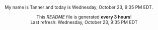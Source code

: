 My name is Tanner and today is Wednesday, October 23, 9:35 PM EDT.

<p align="center">This <i>README</i> file is generated <b>every 3 hours</b>!</br>Last refresh: Wednesday, October 23, 9:35 PM EDT<br /></p>
